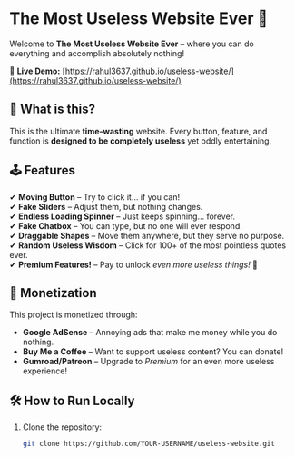 # The Most Useless Website Ever 🤡  

Welcome to **The Most Useless Website Ever** – where you can do everything and accomplish absolutely nothing!  

🚀 **Live Demo:** [https://rahul3637.github.io/useless-website/](https://rahul3637.github.io/useless-website/)  

## 🧐 What is this?  
This is the ultimate **time-wasting** website. Every button, feature, and function is **designed to be completely useless** yet oddly entertaining.  

## 🕹️ Features  
✔ **Moving Button** – Try to click it… if you can!  
✔ **Fake Sliders** – Adjust them, but nothing changes.  
✔ **Endless Loading Spinner** – Just keeps spinning… forever.  
✔ **Fake Chatbox** – You can type, but no one will ever respond.  
✔ **Draggable Shapes** – Move them anywhere, but they serve no purpose.  
✔ **Random Useless Wisdom** – Click for 100+ of the most pointless quotes ever.  
✔ **Premium Features!** – Pay to unlock *even more useless things!* 🎉  

## 💸 Monetization  
This project is monetized through:  
- **Google AdSense** – Annoying ads that make me money while you do nothing.  
- **Buy Me a Coffee** – Want to support useless content? You can donate!  
- **Gumroad/Patreon** – Upgrade to *Premium* for an even more useless experience!  

## 🛠️ How to Run Locally  
1. Clone the repository:  
   ```sh
   git clone https://github.com/YOUR-USERNAME/useless-website.git

